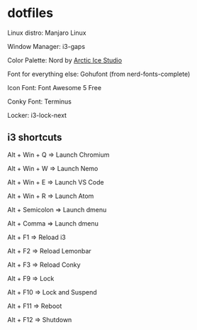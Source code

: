 # dotfiles

Linux distro: Manjaro Linux

Window Manager: i3-gaps 

Color Palette: Nord by [Arctic Ice Studio](https://www.github.com/arcticicestudio/nord)

Font for everything else: Gohufont (from nerd-fonts-complete)

Icon Font: Font Awesome 5 Free

Conky Font: Terminus

Locker: i3-lock-next

## i3 shortcuts

Alt + Win + Q => Launch Chromium

Alt + Win + W => Launch Nemo 

Alt + Win + E => Launch VS Code 

Alt + Win + R => Launch Atom

Alt + Semicolon => Launch dmenu 

Alt + Comma => Launch dmenu



Alt + F1 => Reload i3

Alt + F2 => Reload Lemonbar

Alt + F3 => Reload Conky



Alt + F9 => Lock

Alt + F10 => Lock and Suspend

Alt + F11 => Reboot

Alt + F12 => Shutdown
